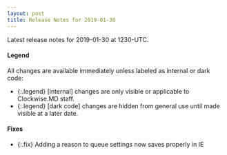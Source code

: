 ```yaml
---
layout: post
title: Release Notes for 2019-01-30
---
```


Latest release notes for 2019-01-30 at 1230-UTC.

<div class='legend' markdown='1'>

#### Legend

All changes are available immediately unless labeled as internal or dark code:

- {:.legend} [internal] changes are only visible or applicable to Clockwise.MD staff.
- {:.legend} [dark code] changes are hidden from general use until made visible at a later date.

</div>


<div class='fixes' markdown='1'>

#### Fixes

- {:.fix} Adding a reason to queue settings now saves properly in IE

</div>
